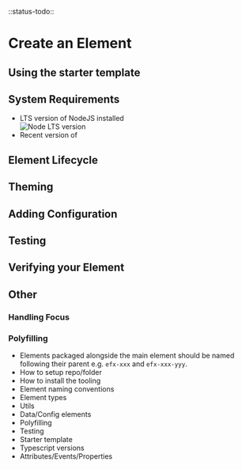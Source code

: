 <!--
title: Create an element
location: ./create
type: page
-->

::status-todo::

# Create an Element

## Using the starter template

## System Requirements

- LTS version of NodeJS installed\
![Node LTS version](https://img.shields.io/node/v/@refinitiv-ui/create-element?logo=nodejs&style=for-the-badge)
- Recent version of

## Element Lifecycle

## Theming

## Adding Configuration

## Testing

## Verifying your Element

## Other

### Handling Focus

### Polyfilling

- Elements packaged alongside the main element should be named following their parent
  e.g. `efx-xxx` and `efx-xxx-yyy`.
- How to setup repo/folder
- How to install the tooling
- Element naming conventions
- Element types
- Utils
- Data/Config elements
- Polyfilling
- Testing
- Starter template
- Typescript versions
- Attributes/Events/Properties